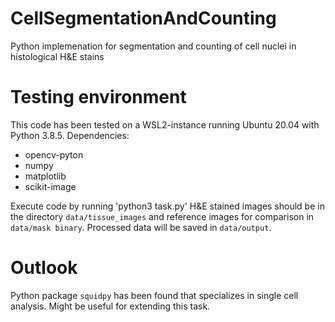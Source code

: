 # CellSegmentationAndCounting
Python implemenation for segmentation and counting of cell nuclei in histological H&amp;E stains

# Testing environment
This code has been tested on a WSL2-instance running Ubuntu 20.04 with Python 3.8.5.
Dependencies:
- opencv-pyton
- numpy
- matplotlib
- scikit-image

Execute code by running 'python3 task.py'
H&E stained images should be in the directory `data/tissue_images` and reference images for comparison in `data/mask binary`. Processed data will be saved in `data/output`.

# Outlook
Python package `squidpy` has been found that specializes in single cell analysis. Might be useful for extending this task.
